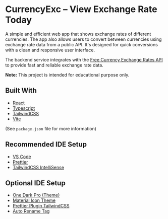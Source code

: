 # CurrencyExc – View Exchange Rate Today

A simple and efficient web app that shows exchange rates of different currencies. The app also allows users to convert between currencies using exchange rate data from a public API. It's designed for quick conversions with a clean and responsive user interface.

The backend service integrates with the [Free Currency Exchange Rates API](https://github.com/fawazahmed0/exchange-api) to provide fast and reliable exchange rate data.

**Note:**
This project is intended for educational purpose only.

## Built With

- [React](https://react.dev/)
- [Typescript](https://www.typescriptlang.org/)
- [TailwindCSS](https://tailwindcss.com/)
- [Vite](https://vitejs.dev/)

(See `package.json` file for more information)

## Recommended IDE Setup

- [VS Code](https://code.visualstudio.com/)
- [Prettier](https://marketplace.visualstudio.com/items?itemName=esbenp.prettier-vscode)
- [TailwindCSS IntelliSense](https://marketplace.visualstudio.com/items?itemName=bradlc.vscode-tailwindcss)

## Optional IDE Setup

- [One Dark Pro (Theme)](https://marketplace.visualstudio.com/items?itemName=zhuangtongfa.Material-theme)
- [Material Icon Theme](https://marketplace.visualstudio.com/items?itemName=PKief.material-icon-theme)
- [Prettier Plugin TailwindCSS](https://github.com/tailwindlabs/prettier-plugin-tailwindcss)
- [Auto Rename Tag](https://marketplace.visualstudio.com/items?itemName=formulahendry.auto-rename-tag)
